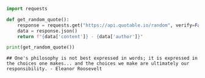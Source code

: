 ``` python
import requests

def get_random_quote():
    response = requests.get("https://api.quotable.io/random", verify=False)
    data = response.json()
    return f"{data['content']} - {data['author']}"

print(get_random_quote())
```

    ## One's philosophy is not best expressed in words; it is expressed in the choices one makes... and the choices we make are ultimately our responsibility. - Eleanor Roosevelt

